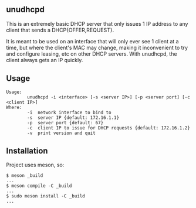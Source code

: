 ## unudhcpd

This is an extremely basic DHCP server that only issues 1 IP address to any client that sends a DHCP{OFFER,REQUEST}.

It is meant to be used on an interface that will only ever see 1 client at a
time, but where the client's MAC may change, making it inconvenient to try and
configure leasing, etc on other DHCP servers. With unudhcpd, the client always
gets an IP quickly.


## Usage
```
Usage:
        unudhcpd -i <interface> [-s <server IP>] [-p <server port] [-c <client IP>]
Where:
        -i  network interface to bind to
        -s  server IP {default: 172.16.1.1}
        -p  server port {default: 67}
        -c  client IP to issue for DHCP requests {default: 172.16.1.2}
        -v  print version and quit
```

## Installation

Project uses meson, so:

```
$ meson _build
...
$ meson compile -C _build
...
$ sudo meson install -C _build
...
```
